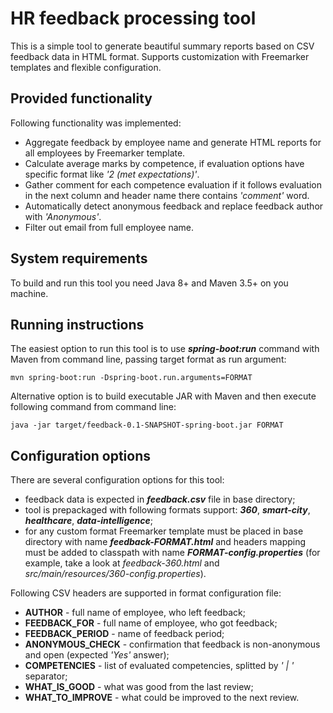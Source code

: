 # HR feedback processing tool
This is a simple tool to generate beautiful summary reports based on CSV feedback data in HTML format. Supports customization with Freemarker templates and flexible configuration.

## Provided functionality
Following functionality was implemented:

- Aggregate feedback by employee name and generate HTML reports for all employees by Freemarker template.
- Calculate average marks by competence, if evaluation options have specific format like *'2 (met expectations)'*.
- Gather comment for each competence evaluation if it follows evaluation in the next column and header name there contains *'comment'* word.
- Automatically detect anonymous feedback and replace feedback author with *'Anonymous'*.
- Filter out email from full employee name. 

## System requirements
To build and run this tool you need Java 8+ and Maven 3.5+ on you machine.

## Running instructions
The easiest option to run this tool is to use ***spring-boot:run*** command with Maven from command line, passing target format as run argument:

`mvn spring-boot:run -Dspring-boot.run.arguments=FORMAT`

Alternative option is to build executable JAR with Maven and then execute following command from command line:

`java -jar target/feedback-0.1-SNAPSHOT-spring-boot.jar FORMAT`

## Configuration options
There are several configuration options for this tool:

- feedback data is expected in ***feedback.csv*** file in base directory;
- tool is prepackaged with following formats support: ***360***, ***smart-city***, ***healthcare***, ***data-intelligence***;
- for any custom format Freemarker template must be placed in base directory with name ***feedback-FORMAT.html*** and headers mapping must be added to classpath with name ***FORMAT-config.properties*** (for example, take a look at *feedback-360.html* and *src/main/resources/360-config.properties*).

Following CSV headers are supported in format configuration file:

- **AUTHOR** - full name of employee, who left feedback;
- **FEEDBACK_FOR** - full name of employee, who got feedback;
- **FEEDBACK_PERIOD** - name of feedback period;
- **ANONYMOUS_CHECK** - confirmation that feedback is non-anonymous and open (expected *'Yes'* answer);
- **COMPETENCIES** - list of evaluated competencies, splitted by *' | '* separator;
- **WHAT_IS_GOOD** - what was good from the last review;
- **WHAT_TO_IMPROVE** - what could be improved to the next review.
